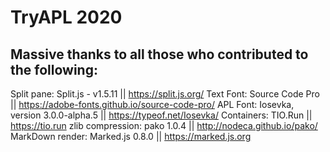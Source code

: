 # TryAPL 2020
## Massive thanks to all those who contributed to the following:
Split pane: Split.js - v1.5.11 ||  https://split.js.org/
Text Font: Source Code Pro || https://adobe-fonts.github.io/source-code-pro/
APL Font: Iosevka, version 3.0.0-alpha.5 || https://typeof.net/Iosevka/
Containers: TIO.Run || https://tio.run
zlib compression: pako 1.0.4 || http://nodeca.github.io/pako/ 
MarkDown render: Marked.js 0.8.0 || https://marked.js.org
